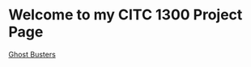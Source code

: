 # Welcome to my CITC 1300 Project Page

<a href="file:///C:/Users/Lilyp/OneDrive/Documents/GitHub/WD/GigiPository/htmlcss/index.html"> Ghost Busters</a>